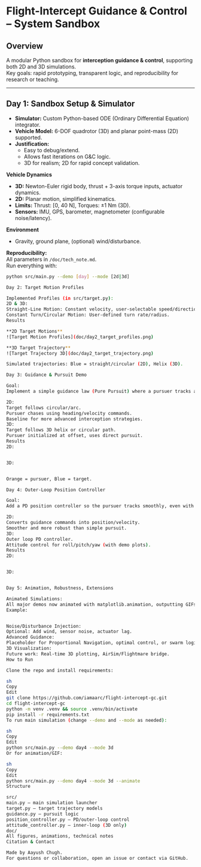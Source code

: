 # Flight-Intercept Guidance & Control – System Sandbox

## Overview

A modular Python sandbox for **interception guidance & control**, supporting both 2D and 3D simulations.  
Key goals: rapid prototyping, transparent logic, and reproducibility for research or teaching.

---

## Day 1: Sandbox Setup & Simulator

- **Simulator:** Custom Python-based ODE (Ordinary Differential Equation) integrator.
- **Vehicle Model:** 6-DOF quadrotor (3D) and planar point-mass (2D) supported.
- **Justification:** 
  - Easy to debug/extend.
  - Allows fast iterations on G&C logic.
  - 3D for realism; 2D for rapid concept validation.

**Vehicle Dynamics**
- **3D:** Newton-Euler rigid body, thrust + 3-axis torque inputs, actuator dynamics.
- **2D:** Planar motion, simplified kinematics.
- **Limits:** Thrust: [0, 40 N], Torques: ±1 Nm (3D).
- **Sensors:** IMU, GPS, barometer, magnetometer (configurable noise/latency).

**Environment**
- Gravity, ground plane, (optional) wind/disturbance.

**Reproducibility:**  
All parameters in `/doc/tech_note.md`.  
Run everything with:  
```sh
python src/main.py --demo [day] --mode [2d|3d]

Day 2: Target Motion Profiles

Implemented Profiles (in src/target.py):
2D & 3D:
Straight-Line Motion: Constant velocity, user-selectable speed/direction.
Constant Turn/Circular Motion: User-defined turn rate/radius.
Results

**2D Target Motions**  
![Target Motion Profiles](doc/day2_target_profiles.png)

**3D Target Trajectory**  
![Target Trajectory 3D](doc/day2_target_trajectory.png)

Simulated trajectories: Blue = straight/circular (2D), Helix (3D).

Day 3: Guidance & Pursuit Demo

Goal:
Implement a simple guidance law (Pure Pursuit) where a pursuer tracks a moving target.

2D:
Target follows circular/arc.
Pursuer chases using heading/velocity commands.
Baseline for more advanced interception strategies.
3D:
Target follows 3D helix or circular path.
Pursuer initialized at offset, uses direct pursuit.
Results
2D:


3D:


Orange = pursuer, Blue = target.

Day 4: Outer-Loop Position Controller

Goal:
Add a PD position controller so the pursuer tracks smoothly, even with noise/disturbances.

2D:
Converts guidance commands into position/velocity.
Smoother and more robust than simple pursuit.
3D:
Outer loop PD controller.
Attitude control for roll/pitch/yaw (with demo plots).
Results
2D:


3D:


Day 5: Animation, Robustness, Extensions

Animated Simulations:
All major demos now animated with matplotlib.animation, outputting GIFs in /doc/.
Example:


Noise/Disturbance Injection:
Optional: Add wind, sensor noise, actuator lag.
Advanced Guidance:
Placeholder for Proportional Navigation, optimal control, or swarm logic.
3D Visualization:
Future work: Real-time 3D plotting, AirSim/Flightmare bridge.
How to Run

Clone the repo and install requirements:

sh
Copy
Edit
git clone https://github.com/iamaarc/flight-intercept-gc.git
cd flight-intercept-gc
python -m venv .venv && source .venv/bin/activate
pip install -r requirements.txt
To run main simulation (change --demo and --mode as needed):

sh
Copy
Edit
python src/main.py --demo day4 --mode 3d
Or for animation/GIF:

sh
Copy
Edit
python src/main.py --demo day4 --mode 3d --animate
Structure

src/
main.py – main simulation launcher
target.py – target trajectory models
guidance.py – pursuit logic
position_controller.py – PD/outer-loop control
attitude_controller.py – inner-loop (3D only)
doc/
All figures, animations, technical notes
Citation & Contact

Made by Aayush Chugh.
For questions or collaboration, open an issue or contact via GitHub.

